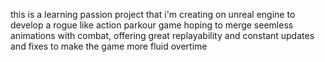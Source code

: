 this is a learning passion project that i'm creating on unreal engine to develop a rogue like action parkour game hoping to merge seemless animations with combat, 
offering great replayability and constant updates and fixes to make the game more fluid overtime
